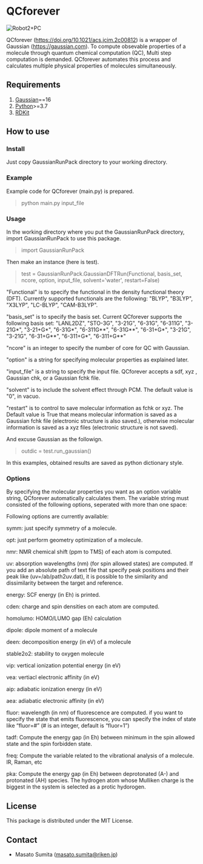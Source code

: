# QCforever


![Robot2+PC](https://user-images.githubusercontent.com/46772738/188896764-65ab12c1-3cc9-421d-8d87-ed33c932380a.png)

QCforever (https://doi.org/10.1021/acs.jcim.2c00812) is a wrapper of Gaussian (https://gaussian.com). To compute obsevable properties of a molecule through quantum chemical computation (QC),
Multi step computation is demanded. QCforever automates this process and calculates multiple physical properties of molecules simultaneously. 

## Requirements
1. [Gaussian](https://gaussian.com)==16
2. [Python](https://www.anaconda.com/download/)>=3.7 
3. [RDKit](https://anaconda.org/rdkit/rdkit)

## How to use

### Install
Just copy  GaussianRunPack directory to your working directory. 

### Example
Example code for QCforever (main.py) is prepared.

> python main.py input_file

### Usage
In the working directory where you put the GaussianRunPack directory, import GaussianRunPack to use this package.

> import GaussianRunPack

Then make an instance (here is test).

> test = GaussianRunPack.GaussianDFTRun(Functional, basis_set, ncore, option, input_file, solvent='water', restart=False)

"Functional" is to specify the functional in the density functional theory (DFT). Currently supported functionals are the following:
  "BLYP", "B3LYP", "X3LYP", "LC-BLYP", "CAM-B3LYP".

"basis_set" is to specify the basis set. Current QCforever supports the following basis set:
  "LANL2DZ", "STO-3G", "3-21G", "6-31G", "6-311G", "3-21G*", "3-21+G*", "6-31G*", "6-311G**", "6-31G**", "6-31+G*", "3-21G", "3-21G", "6-31+G**", "6-311+G*", "6-311+G**"

"ncore" is an integer to specify the number of core for QC with Gaussian.

"option" is a string for specifying molecular properties as explained later.

"input_file" is a string to specify the input file. QCforever accepts a sdf, xyz , Gaussian chk, or a Gaussian fchk file.

"solvent" is to include the solvent effect through PCM. The default value is "0", in vacuo.

"restart" is to control to save molecular information as fchk or xyz. 
The Default value is True that means molecular information is saved as a Gaussian fchk file (electronic structure is also saved.), 
otherwise molecular information is saved as a xyz files (electronic structure is not saved).

And excuse Gaussian as the followign.

> outdic = test.run_gaussian()

In this examples, obtained results are saved as python dictionary style.

### Options 
By specifying the molecular properties you want as an option variable string,
QCforever automatically calculates them. 
The variable string must consisted of the following options, 
seperated with more than one space:

Following options are currently available:

symm:
	just specify symmetry of a molecule.

opt:
	just perform geometry optimization of a molecule.

nmr:
	NMR chemical shift (ppm to TMS) of each atom is computed.
  
uv:
	absorption wavelengths (nm)  (for spin allowed states) are computed. If you add an absolute path of text file that specify peak positions and their peak like (uv=/ab/path2uv.dat), it is possible to the similarity and dissimilarity between the target and reference.

energy: 
	SCF energy (in Eh) is printed.

cden:
	charge and spin densities on each atom are computed.

homolumo:
	HOMO/LUMO gap (Eh) calculation

dipole:
	dipole moment of a molecule

deen:
	decomposition energy (in eV) of a molecule

stable2o2:
	stability to oxygen molecule

vip:
	vertical ionization potential energy (in eV)
	
vea:
	vertiacl electronic affinity (in eV)
	
aip:
	adiabatic ionization energy (in eV) 
	
aea:
	adiabatic electronic affinity (in eV)

fluor:
	wavelength (in nm) of fluorescence are computed. 
	if you want to specify the state that emits fluorescence, you can specify the index of state like
	“fluor=#” (# is an integer, default is “fluor=1”)

tadf:
	Compute the energy gap (in Eh) between minimum in the spin allowed state 
	and the spin forbidden state.

freq: 
	Compute the variable related to the vibrational analysis of a molecule. IR, Raman, etc
	
	
pka:
	Compute the energy gap (in Eh) between deprotonated (A-) and protonated (AH) species.
	The hydrogen atom whose Mulliken charge is the biggest in the system is selected as a protic hydorogen. 

## License
This package is distributed under the MIT License.

## Contact
- Masato Sumita (masato.sumita@riken.jp)
